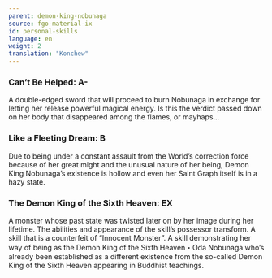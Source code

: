 ```yaml
---
parent: demon-king-nobunaga
source: fgo-material-ix
id: personal-skills
language: en
weight: 2
translation: "Konchew"
---
```


### Can’t Be Helped: A-

A double-edged sword that will proceed to burn Nobunaga in exchange for letting her release powerful magical energy. Is this the verdict passed down on her body that disappeared among the flames, or mayhaps…

### Like a Fleeting Dream: B

Due to being under a constant assault from the World’s correction force because of her great might and the unusual nature of her being, Demon King Nobunaga’s existence is hollow and even her Saint Graph itself is in a hazy state.

### The Demon King of the Sixth Heaven: EX

A monster whose past state was twisted later on by her image during her lifetime. The abilities and appearance of the skill’s possessor transform. A skill that is a counterfeit of “Innocent Monster”.
A skill demonstrating her way of being as the Demon King of the Sixth Heaven・Oda Nobunaga who’s already been established as a different existence from the so-called Demon King of the Sixth Heaven appearing in Buddhist teachings.
